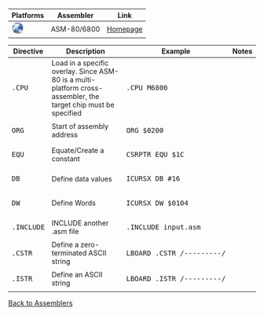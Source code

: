 
|Platforms|Assembler|Link
|-|-|-|
|<img src="../../images/internet.png" width="24">|ASM-80/6800|[Homepage](https://www.asm80.com/onepage/asm6800.html)|

|<b>Directive<b>|<b>Description|Example|Notes|
|-|-|-|-|
|<pre>.CPU| Load in a specific overlay. Since ASM-80 is a multi-platform cross-assembler, the target chip must be specified|<pre>.CPU M6800</pre>|
|<pre>ORG| Start of assembly address| <pre>ORG $0200</pre>|
|<pre>EQU</pre>| Equate/Create a constant|<pre>CSRPTR  EQU     $1C</pre>|
|<pre>DB</pre>| Define data values|<pre>ICURSX   DB     #16</pre>|
|<pre>DW</pre>| Define Words|<pre>ICURSX   DW     $0104</pre>|
|<pre>.INCLUDE</pre>|INCLUDE another .asm file|<pre>.INCLUDE input.asm</pre>||
|<pre>.CSTR</pre>| Define a zero-terminated ASCII string|<pre>LBOARD   .CSTR    /---------/</pre>
|<pre>.ISTR</pre>| Define an ASCII string|<pre>LBOARD   .ISTR    /---------/</pre>

[Back to Assemblers](../ASSEMBLERS.md)